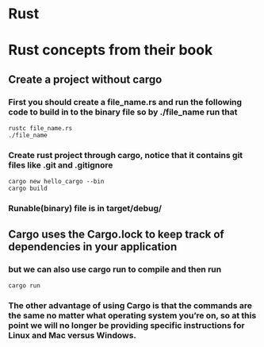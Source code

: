 # Rust
# Rust concepts from their book

## Create a project without cargo
### First you should create a file_name.rs and run the following code to build in to the binary file so by ./file_name run that
```
rustc file_name.rs
./file_name
```

### Create rust project through cargo, notice that it contains git files like .git and .gitignore
```
cargo new hello_cargo --bin
cargo build
```
### Runable(binary) file is in target/debug/

## Cargo uses the Cargo.lock to keep track of dependencies in your application

### but we can also use cargo run to compile and then run
```
cargo run
```

### The other advantage of using Cargo is that the commands are the same no matter what operating system you’re on, so at this point we will no longer be providing specific instructions for Linux and Mac versus Windows.
